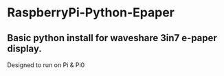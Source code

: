 # RaspberryPi-Python-Epaper
## Basic python install for waveshare 3in7 e-paper display.
Designed to run on Pi & Pi0
